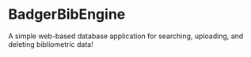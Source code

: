 # BadgerBibEngine
A simple web-based database application for searching, uploading, and deleting bibliometric data!
